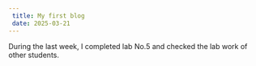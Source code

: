 ```yaml
---
 title: My first blog
 date: 2025-03-21
---
```


 During the last week, I completed lab No.5 and checked the lab work of other students.